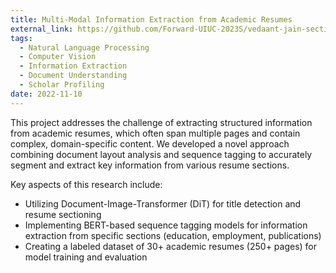 ```yaml
---
title: Multi-Modal Information Extraction from Academic Resumes
external_link: https://github.com/Forward-UIUC-2023S/vedaant-jain-sectioning-info-extraction
tags:
  - Natural Language Processing
  - Computer Vision
  - Information Extraction
  - Document Understanding
  - Scholar Profiling
date: 2022-11-10
---
```


This project addresses the challenge of extracting structured information from academic resumes, which often span multiple pages and contain complex, domain-specific content. We developed a novel approach combining document layout analysis and sequence tagging to accurately segment and extract key information from various resume sections.

<!--more-->

Key aspects of this research include:
- Utilizing Document-Image-Transformer (DiT) for title detection and resume sectioning
- Implementing BERT-based sequence tagging models for information extraction from specific sections (education, employment, publications)
- Creating a labeled dataset of 30+ academic resumes (250+ pages) for model training and evaluation
